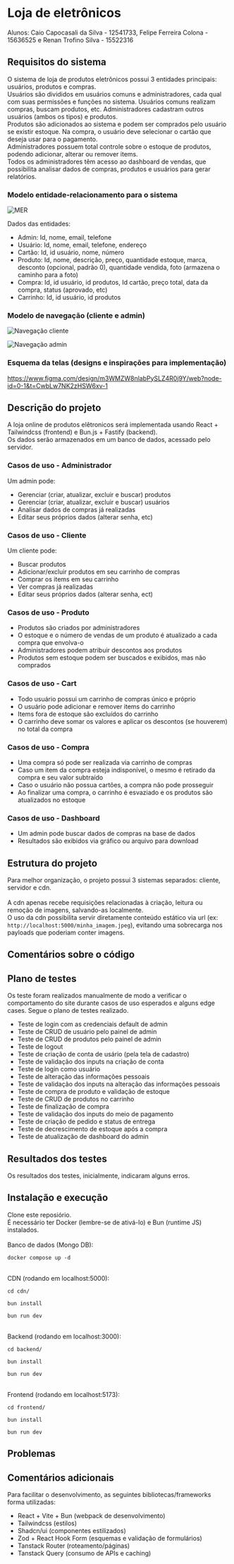 # Loja de eletrônicos
Alunos: Caio Capocasali da Silva - 12541733, Felipe Ferreira Colona - 15636525 e Renan Trofino Silva - 15522316

## Requisitos do sistema
O sistema de loja de produtos eletrônicos possui 3 entidades principais: usuários, produtos e compras. </br>
Usuários são divididos em usuários comuns e administradores, cada qual com suas permissões e funções no sistema. Usuários comuns realizam compras, buscam produtos, etc. Administradores cadastram outros usuários (ambos os tipos) e produtos. </br>
Produtos são adicionados ao sistema e podem ser comprados pelo usuário se existir estoque. Na compra, o usuário deve selecionar o cartão que deseja usar para o pagamento. </br>
Administradores possuem total controle sobre o estoque de produtos, podendo adicionar, alterar ou remover items. </br>
Todos os administradores têm acesso ao dashboard de vendas, que possibilita analisar dados de compras, produtos e usuários para gerar relatórios. </br>

### Modelo entidade-relacionamento para o sistema

![MER](./diagramas/MER.png)

Dados das entidades:</br>
- Admin: Id, nome, email, telefone
- Usuário: Id, nome, email, telefone, endereço
- Cartão: Id, id usuário, nome, número
- Produto: Id, nome, descrição, preço, quantidade estoque, marca, desconto (opcional, padrão 0), quantidade vendida, foto (armazena o caminho para a foto)
- Compra: Id, id usuário, id produtos, Id cartão, preço total, data da compra, status (aprovado, etc)
- Carrinho: Id, id usuário, id produtos

### Modelo de navegação (cliente e admin)
![Navegação cliente](./diagramas/nav_cliente.png)
</br>

![Navegação admin](./diagramas/nav_admin.png)

### Esquema da telas (designs e inspirações para implementação)
https://www.figma.com/design/m3WMZW8nlabPySLZ4R0j9Y/web?node-id=0-1&t=CwbLw7NK2zHSW6xv-1

## Descrição do projeto
A loja online de produtos elêtronicos será implementada usando React + Tailwindcss (frontend) e Bun.js + Fastify (backend). </br>
Os dados serão armazenados em um banco de dados, acessado pelo servidor. </br>

### Casos de uso - Administrador
Um admin pode: </br>
- Gerenciar (criar, atualizar, excluir e buscar) produtos
- Gerenciar (criar, atualizar, excluir e buscar) usuários
- Analisar dados de compras já realizadas
- Editar seus próprios dados (alterar senha, etc)

### Casos de uso - Cliente
Um cliente pode: </br>
- Buscar produtos
- Adicionar/excluir produtos em seu carrinho de compras
- Comprar os items em seu carrinho
- Ver compras já realizadas
- Editar seus próprios dados (alterar senha, ect)

### Casos de uso - Produto
- Produtos são criados por administradores
- O estoque e o número de vendas de um produto é atualizado a cada compra que envolva-o
- Administradores podem atribuir descontos aos produtos
- Produtos sem estoque podem ser buscados e exibidos, mas não comprados

### Casos de uso - Cart
- Todo usuário possui um carrinho de compras único e próprio
- O usuário pode adicionar e remover items do carrinho
- Items fora de estoque são excluídos do carrinho
- O carrinho deve somar os valores e aplicar os descontos (se houverem) no total da compra

### Casos de uso - Compra
- Uma compra só pode ser realizada via carrinho de compras
- Caso um item da compra esteja indisponível, o mesmo é retirado da compra e seu valor subtraído
- Caso o usuário não possua cartões, a compra não pode prosseguir
- Ao finalizar uma compra, o carrinho é esvaziado e os produtos são atualizados no estoque

### Casos de uso - Dashboard
- Um admin pode buscar dados de compras na base de dados
- Resultados são exibidos via gráfico ou arquivo para download
  
## Estrutura do projeto
Para melhor organização, o projeto possui 3 sistemas separados: cliente, servidor e cdn.</br></br>
A cdn apenas recebe requisições relacionadas à criação, leitura ou remoção de imagens, salvando-as localmente. </br>
O uso da cdn possibilita servir diretamente conteúdo estático via url (ex: `http://localhost:5000/minha_imagem.jpeg`), evitando uma sobrecarga nos payloads que poderiam conter imagens.</br>

## Comentários sobre o código

## Plano de testes
Os teste foram realizados manualmente de modo a verificar o comportamento do site durante casos de uso esperados e alguns edge cases. Segue o plano de testes realizado.
- Teste de login com as credenciais default de admin
- Teste de CRUD de usuário pelo painel de admin
- Teste de CRUD de produtos pelo painel de admin
- Teste de logout
- Teste de criação de conta de usário (pela tela de cadastro)
- Teste de validação dos inputs na criação de conta
- Teste de login como usuário
- Teste de alteração das informações pessoais
- Teste de validação dos inputs na alteração das informações pessoais
- Teste de compra de produto e validação de estoque
- Teste de CRUD de produtos no carrinho
- Teste de finalização de compra
- Teste de validação dos inputs do meio de pagamento
- Teste de criação de pedido e status de entrega
- Teste de decrescimento de estoque após a compra
- Teste de atualização de dashboard do admin

## Resultados dos testes
Os resultados dos testes, inicialmente, indicaram alguns erros.

## Instalação e execução
Clone este reposiório. </br>
É necessário ter Docker (lembre-se de ativá-lo) e Bun (runtime JS) instalados. </br>
<br/>
Banco de dados (Mongo DB):</br>
```
docker compose up -d
```
<br/>
CDN (rodando em localhost:5000):</br>

```
cd cdn/
```
```
bun install
```
```
bun run dev
```
<br/>
Backend (rodando em localhost:3000):</br>

```
cd backend/
```
```
bun install
```
```
bun run dev
```
<br/>
Frontend (rodando em localhost:5173):</br>

```
cd frontend/
```
```
bun install
```
```
bun run dev
```

## Problemas

## Comentários adicionais
Para facilitar o desenvolvimento, as seguintes bibliotecas/frameworks forma utilizadas: <br/>
- React + Vite + Bun (webpack de desenvolvimento)
- Tailwindcss (estilos)
- Shadcn/ui (componentes estilizados)
- Zod + React Hook Form (esquemas e validação de formulários)
- Tanstack Router (roteamento/páginas)
- Tanstack Query (consumo de APIs e caching)
